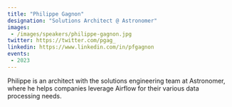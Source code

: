 ```yaml
---
title: "Philippe Gagnon"
designation: "Solutions Architect @ Astronomer"
images:
 - /images/speakers/philippe-gagnon.jpg
twitter: https://twitter.com/pgag_
linkedin: https://www.linkedin.com/in/pfgagnon
events:
 - 2023
---
```


Philippe is an architect with the solutions engineering team at Astronomer, where he helps companies leverage Airflow for their various data processing needs.